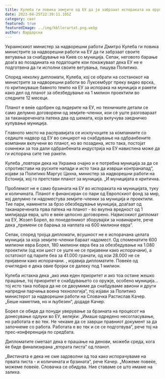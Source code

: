 ```yaml
---
title: Кулеба ги повика земјите од ЕУ да ја забрзаат испораката на оружје за Украина
date: 2023-04-25T22:39:11.105Z
category: свет
featured: true
featuredImage: ../img/kbllerartat.png.webp
author: Вардарски
---
```


Украинскиот министер за надворешни работи Дмитро Кулеба ги повика министрите за надворешни работи на ЕУ да ги забрзаат своите ветувања за снабдување на Киев со муниција. Сепак, неговото барање доаѓа во позадината на податоците кои покажуваат дека ЕУ не е подготвена да ги исполни своите ветувања, пишува Политико.

Според неколку дипломати, Кулеба, кој се обрати на состанокот на министрите за надворешни работи во Луксембург преку видео врска, го критикуваше бавното темпо на ЕУ за испорака на муниција и ракети како дел од планот за обезбедување на 1 милион проектили во следните 12 месеци.

Планот е веќе одобрен од лидерите на ЕУ, но техничките детали се само делумно договорени од земјите-членки, кои сè уште разговараат за таканаречената патека два од шемата, која вклучува заедничко купување муниција.

Главното место на расправијата се исклучоците за компаниите со седиште надвор од ЕУ во синџирот на снабдување на одбранбените компании вклучени во планот, но во позадина, исто така, постојат сомнежи за тоа дали одбранбената индустрија на ЕУ навистина може да ги испорача сите тие ракети.

Кулеба „повтори дека на Украина очајно и е потребна муниција за да се спротивстави на руските напади и исто така да изврши контранапад“, изјави за Политико Маргус Цахна, министер за надворешни работи на Естонија, кој го претстави планот за муниција. „И муницијата е критична.

Проблемот не е само брзината на ЕУ во испораката на муницијата, туку и количината. Планот е финансиран со пари од Европскиот фонд за мир, кој делумно ги надоместува земјите-членки за муниција и проектили. Тие пари, наменети за брзо обезбедување муниција, доаѓаат од таканаречената прва патека на планот - во вкупна вредност од 1 милијарда евра, што е веќе целосно договорено. Највисокиот дипломат на ЕУ, Жозеп Борел, во понеделникот зборувајќи за новинарите, рече дека „примени се барања за наплата на 600 милиони евра“.

Сепак, според тројца дипломати, всушност не е испорачана целата муниција за која земјите-членки бараат надомест. Од споменатите 600 милиони евра Борел, 180 милиони евра беа за обезбедување на 1.080 проектили (од кои шест се уште не се пријавени како испорачани), а остатокот од парите беа за 41.000 гранати, од кои 28.000 не се пријавени како испорачани. , изјавија дипломатите. Повеќе од очигледно е дека овие бројки се далеку под 1 милион.

Кулеба истакна дека „ако има еден приоритет и ако тоа остане жешко прашање, тој приоритет е снабдувањето со оружје, особено муниција... тој исто така побара да не се двоумиме да снабдуваме авиони и други напредни парчиња воена технологија“, тој изјави за Политико министерот за надворешни работи на Словачка Растислав Качер. „Беше наметлив, но и љубезен“, додаде Качер.

Борел се обиде да понуди уверување за брзината на процесот на донесување одлуки во ЕУ, велејќи: „Имаше одредено несогласување, но работата е во тек. Не чекаме да се заврши правниот документ за да започнеме со работа. Работата е во тек и се се подготвува“, рече тој на прес-конференција по средбата.

Дипломатите сметаат дека е прашање на денови, можеби среда, кога ќе биде финализирана „втората писта“ од планот.

„Вистината е дека не сме задоволни од тоа како испорачуваме на првата писта - и количината и брзината“, рече Качер. „Можеме повеќе, можеме повеќе. Словачка се обидува. Ние ставаме се што имаме на залиха.
